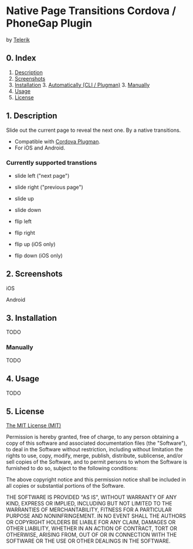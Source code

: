 # Native Page Transitions Cordova / PhoneGap Plugin
by [Telerik](http://www.telerik.com)

## 0. Index

1. [Description](#1-description)
2. [Screenshots](#2-screenshots)
3. [Installation](#3-installation)
	3. [Automatically (CLI / Plugman)](#automatically-cli--plugman)
	3. [Manually](#manually)
4. [Usage](#4-usage)
5. [License](#5-license)

## 1. Description

Slide out the current page to reveal the next one. By a native transitions.

* Compatible with [Cordova Plugman](https://github.com/apache/cordova-plugman).
* For iOS and Android.

### Currently supported transtions

* slide left ("next page")
* slide right ("previous page")
* slide up
* slide down

* flip left
* flip right
* flip up (iOS only)
* flip down (iOS only)

## 2. Screenshots

iOS

<!--img src="screenshots/ios/slide-full.png" width="235"/>&nbsp;
<img src="screenshots/ios/slide-partial.png" width="235"/-->

Android

<!--img src="screenshots/android/slide-full.png" width="235"/>&nbsp;
<img src="screenshots/android/slide-partial.png" width="235"/-->

## 3. Installation

TODO

### Manually

TODO


## 4. Usage

TODO

## 5. License

[The MIT License (MIT)](http://www.opensource.org/licenses/mit-license.html)

Permission is hereby granted, free of charge, to any person obtaining a copy
of this software and associated documentation files (the "Software"), to deal
in the Software without restriction, including without limitation the rights
to use, copy, modify, merge, publish, distribute, sublicense, and/or sell
copies of the Software, and to permit persons to whom the Software is
furnished to do so, subject to the following conditions:

The above copyright notice and this permission notice shall be included in
all copies or substantial portions of the Software.

THE SOFTWARE IS PROVIDED "AS IS", WITHOUT WARRANTY OF ANY KIND, EXPRESS OR
IMPLIED, INCLUDING BUT NOT LIMITED TO THE WARRANTIES OF MERCHANTABILITY,
FITNESS FOR A PARTICULAR PURPOSE AND NONINFRINGEMENT. IN NO EVENT SHALL THE
AUTHORS OR COPYRIGHT HOLDERS BE LIABLE FOR ANY CLAIM, DAMAGES OR OTHER
LIABILITY, WHETHER IN AN ACTION OF CONTRACT, TORT OR OTHERWISE, ARISING FROM,
OUT OF OR IN CONNECTION WITH THE SOFTWARE OR THE USE OR OTHER DEALINGS IN
THE SOFTWARE.
